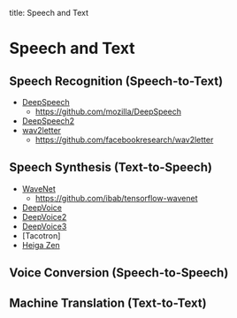 title: Speech and Text


# Speech and Text

## Speech Recognition (Speech-to-Text)

* [DeepSpeech]
    * <https://github.com/mozilla/DeepSpeech>
* [DeepSpeech2]
* [wav2letter]
    * <https://github.com/facebookresearch/wav2letter>

## Speech Synthesis (Text-to-Speech)

* [WaveNet]
    * <https://github.com/ibab/tensorflow-wavenet>
* [DeepVoice]
* [DeepVoice2]
* [DeepVoice3]
* [Tacotron]
* [Heiga Zen][HeigaZen]


## Voice Conversion (Speech-to-Speech)

## Machine Translation (Text-to-Text)


[DeepSpeech]: https://arxiv.org/abs/1412.5567    "Deep Speech: Scaling up end-to-end speech recognition"
[DeepSpeech2]: https://arxiv.org/abs/1412.5567   "Deep Speech: Scaling up end-to-end speech recognition"
[wav2letter]: https://arxiv.org/abs/1609.03193   "Wav2Letter: an End-to-End ConvNet-based Speech Recognition System"
[WaveNet]: https://deepmind.com/blog/wavenet-generative-model-raw-audio/
[DeepVoice]: https://arxiv.org/abs/1702.07825
[DeepVoice2]: http://research.baidu.com/deep-voice-2-multi-speaker-neural-text-speech/
[DeepVoice3]: http://research.baidu.com/deep-voice-3-2000-speaker-neural-text-speech/
[HeigaZen]: https://research.google.com/pubs/HeigaZen.html
[Tecotron]: https://arxiv.org/abs/1703.10135
[Tecotron2]: https://arxiv.org/abs/1712.05884

